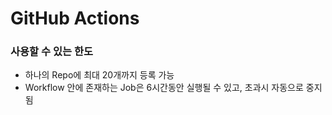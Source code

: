 # GitHub Actions

### 사용할 수 있는 한도

- 하나의 Repo에 최대 20개까지 등록 가능
- Workflow 안에 존재하는 Job은 6시간동안 실행될 수 있고, 초과시 자동으로 중지됨
